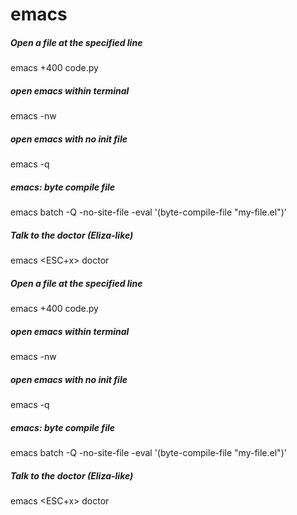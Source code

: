 # emacs

##### Open a file at the specified line

   emacs  +400 code.py

##### open emacs within terminal

   emacs  -nw

##### open emacs with no init file

   emacs  -q

##### emacs: byte compile file

   emacs  batch -Q -no-site-file -eval '(byte-compile-file "my-file.el")'

##### Talk to the doctor (Eliza-like)

   emacs  <ESC+x> doctor

##### Open a file at the specified line

   emacs  +400 code.py

##### open emacs within terminal

   emacs  -nw

##### open emacs with no init file

   emacs  -q

##### emacs: byte compile file

   emacs  batch -Q -no-site-file -eval '(byte-compile-file "my-file.el")'

##### Talk to the doctor (Eliza-like)

   emacs  <ESC+x> doctor

